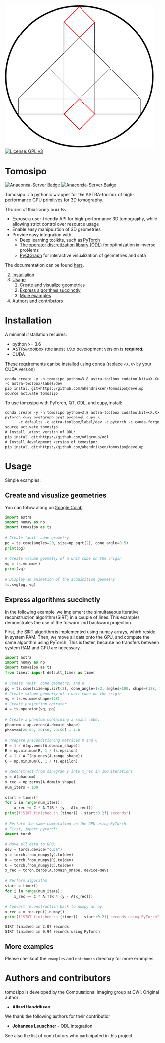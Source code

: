 ![img](./doc/img/logo.svg)
[![License: GPL v3](https://img.shields.io/badge/License-GPLv3-blue.svg)](https://www.gnu.org/licenses/gpl-3.0)

<a id="org584a4eb"></a>
# Tomosipo

[![Anaconda-Server Badge](https://anaconda.org/aahendriksen/tomosipo/badges/version.svg)](https://anaconda.org/aahendriksen/tomosipo)
[![Anaconda-Server Badge](https://anaconda.org/aahendriksen/tomosipo/badges/latest_release_relative_date.svg)](https://anaconda.org/aahendriksen/tomosipo)

Tomosipo is a pythonic wrapper for the ASTRA-toolbox of high-performance GPU
primitives for 3D tomography.

The aim of this library is as to:

-   Expose a user-friendly API for high-performance 3D tomography, while
    allowing strict control over resource usage
-   Enable easy manipulation of 3D geometries
-   Provide easy integration with
    -   Deep learning toolkits, such as [PyTorch](https://pytorch.org)
    -   [The operator discretization library (ODL)](https://github.com/odlgroup/odl) for optimization in
        inverse problems
    -   [PyQtGraph](http://pyqtgraph.org/) for interactive visualization of geometries and data

The documentation can be found [here](https://aahendriksen.gitlab.io/tomosipo/index.html).

2.  [Installation](#org85d2a99)
3.  [Usage](#orgb723de1)
    1.  [Create and visualize geometries](#org887ab1a)
    2.  [Express algorithms succinctly](#orgc1f2b6b)
    3.  [More examples](#org4c299a8)
4.  [Authors and contributors](#org2e2678c)


<a id="org85d2a99"></a>
# Installation

A minimal installation requires:

-   python >= 3.6
-   ASTRA-toolbox (the latest 1.9.x development version is **required**)
-   CUDA

These requirements can be installed using conda (replace `<X.X>` by your
CUDA version)

    conda create -y -n tomosipo python=3.8 astra-toolbox cudatoolkit=<X.X> -c astra-toolbox/label/dev
    pip install git+https://github.com/ahendriksen/tomosipo@develop
    source activate tomosipo

To use tomosipo with PyTorch, QT, ODL, and cupy, install:

    conda create -y -n tomosipo python=3.8 astra-toolbox cudatoolkit=<X.X> pytorch cupy pyqtgraph pyqt pyopengl cupy \
          -c defaults -c astra-toolbox/label/dev -c pytorch -c conda-forge
    source activate tomosipo
    # Install latest version of ODL:
    pip install git+https://github.com/odlgroup/odl
    # Install development version of tomosipo:
    pip install git+https://github.com/ahendriksen/tomosipo@develop


<a id="orgb723de1"></a>

# Usage

Simple examples:


<a id="org887ab1a"></a>

## Create and visualize geometries

You can follow along on [Google
Colab](https://colab.research.google.com/github/ahendriksen/tomosipo/blob/update-readme/notebooks/00_getting_started_google_colab.ipynb).

``` python
import astra
import numpy as np
import tomosipo as ts

# Create 'unit' cone geometry
pg = ts.cone(angles=20, size=np.sqrt(2), cone_angle=0.5)
print(pg)

# Create volume geometry of a unit cube on the origin
vg = ts.volume()
print(vg)

# Display an animation of the acquisition geometry
ts.svg(pg, vg)
```



<a id="orgc1f2b6b"></a>

## Express algorithms succinctly

In the following example, we implement the simultaneous iterative
reconstruction algorithm (SIRT) in a couple of lines. This examples
demonstrates the use of the forward and backward projection.

First, the SIRT algorithm is implemented using numpy arrays, which
reside in system RAM. Then, we move all data onto the GPU, and compute
the same algorithm using PyTorch. This is faster, because no transfers
between system RAM and GPU are necessary.

``` python
import astra
import numpy as np
import tomosipo as ts
from timeit import default_timer as timer

# Create 'unit' cone geometry, and a
pg = ts.cone(size=np.sqrt(2), cone_angle=1/2, angles=100, shape=(128, 192))
# Create volume geometry of a unit cube on the origin
vg = ts.volume(shape=128)
# Create projection operator
A = ts.operator(vg, pg)

# Create a phantom containing a small cube:
phantom = np.zeros(A.domain_shape)
phantom[20:50, 20:50, 20:50] = 1.0

# Prepare preconditioning matrices R and C
R = 1 / A(np.ones(A.domain_shape))
R = np.minimum(R, 1 / ts.epsilon)
C = 1 / A.T(np.ones(A.range_shape))
C = np.minimum(C, 1 / ts.epsilon)

# Reconstruct from sinogram y into x_rec in 100 iterations
y = A(phantom)
x_rec = np.zeros(A.domain_shape)
num_iters = 100

start = timer()
for i in range(num_iters):
    x_rec += C * A.T(R * (y - A(x_rec)))
print(f"SIRT finished in {timer() - start:0.2f} seconds")

# Perform the same computation on the GPU using PyTorch.
# First, import pytorch:
import torch

# Move all data to GPU:
dev = torch.device("cuda")
y = torch.from_numpy(y).to(dev)
R = torch.from_numpy(R).to(dev)
C = torch.from_numpy(C).to(dev)
x_rec = torch.zeros(A.domain_shape, device=dev)

# Perform algorithm
start = timer()
for i in range(num_iters):
    x_rec += C * A.T(R * (y - A(x_rec)))

# Convert reconstruction back to numpy array:
x_rec = x_rec.cpu().numpy()
print(f"SIRT finished in {timer() - start:0.2f} seconds using PyTorch")
```

    SIRT finished in 2.07 seconds
    SIRT finished in 0.94 seconds using PyTorch


<a id="org4c299a8"></a>

## More examples

Please checkout the `examples` and `notebooks` directory for more examples.


<a id="org2e2678c"></a>

# Authors and contributors

tomosipo is developed by the Computational Imaging group at CWI. Original author:

-   **Allard Hendriksen**

We thank the following authors for their contribution

-   **Johannes Leuschner** - ODL integration

See also the list of contributors who participated in this project.

